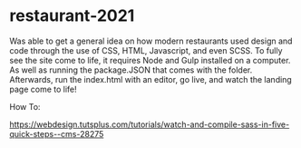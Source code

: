 # restaurant-2021

Was able to get a general idea on how modern restaurants used design and code through the use of CSS, HTML, Javascript, and even SCSS. 
To fully see the site come to life, it requires Node and Gulp installed on a computer. As well as running the package.JSON that comes with the folder. 
Afterwards, run the index.html with an editor, go live, and watch the landing page come to life!

How To:

<https://webdesign.tutsplus.com/tutorials/watch-and-compile-sass-in-five-quick-steps--cms-28275>
